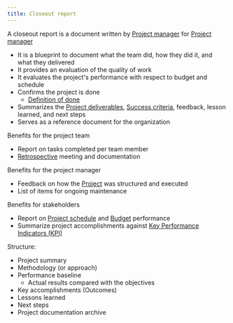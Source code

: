 ```yaml
---
title: Closeout report
---
```

A closeout report is a document written by [Project manager](danielesalvatore/project-management/foundations-of-project-management/actors/project-manager/project-manager.md) for [Project manager](danielesalvatore/project-management/foundations-of-project-management/actors/project-manager/project-manager.md)

- It is a blueprint to document what the team did, how they did it, and what they delivered
- It provides an evaluation of the quality of work
- It evaluates the project's performance with respect to budget and schedule
- Confirms the project is done
	- [Definition of done](danielesalvatore/project-management/agile-project-management/scrum/definition-of-done.md)
- Summarizes the [Project deliverables](danielesalvatore/project-management/foundations-of-project-management/project-deliverables.md), [Success criteria](danielesalvatore/project-management/project-initiation/launching-and-landing-a-project/success-criteria.md), feedback, lesson learned, and next steps
- Serves as a reference document for the organization

Benefits for the project team
- Report on tasks completed per team member
- [Retrospective](danielesalvatore/project-management/project-execution/retrospective.md) meeting and documentation

Benefits for the project manager
- Feedback on how the [Project](danielesalvatore/project-management/foundations-of-project-management/project/project.md) was structured and executed
- List of items for ongoing maintenance

Benefits for stakeholders
- Report on [Project schedule](danielesalvatore/project-management/project-planning/project-plan/project-schedule.md) and [Budget](danielesalvatore/project-management/project-initiation/budget/budget.md) performance
- Summarize project accomplishments against [Key Performance Indicators (KPI)](danielesalvatore/project-management/project-execution/key-performance-indicators-kpi.md)

Structure:
- Project summary
- Methodology (or approach)
- Performance baseline
	- Actual results compared with the objectives
- Key accomplishments (Outcomes)
- Lessons learned
- Next steps
- Project documentation archive